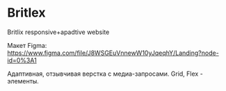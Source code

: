 # Britlex
Britlix responsive+apadtive website

Макет Figma: https://www.figma.com/file/J8WSGEuVnnewW10yJqeqhY/Landing?node-id=0%3A1

Адаптивная, отзывчивая верстка с медиа-запросами. Grid, Flex - элементы.
